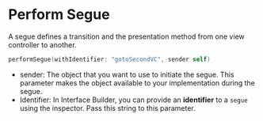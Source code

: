 # Perform Segue

A segue defines a transition and the presentation method from one view controller to another.

```swift
performSegue(withIdentifier: "gotoSecondVC", sender self)
```

* sender: The object that you want to use to initiate the segue. This parameter makes the object available to your implementation during the segue.
* Identifier: In Interface Builder, you can provide an **identifier** to a `segue` using the inspector. Pass this string to this parameter.